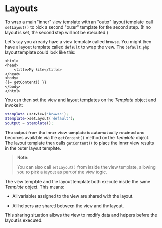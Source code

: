 # Layouts

To wrap a main "inner" view template with an "outer" layout template, call
`setLayout()` to pick a second "outer" template for the second step. (If no
layout is set, the second step will not be executed.)

Let's say you already have a view template called `browse`. You might then have
a layout template called `default` to wrap the view. The `default.php` layout
template could look like this:

```html+php
<html>
<head>
    <title>My Site</title>
</head>
<body>
{{= getContent() }}
</body>
</html>
```

You can then set the view and layout templates on the _Template_ object and
invoke it:

```php
$template->setView('browse');
$template->setLayout('default');
$output = $template();
```

The output from the inner view template is automatically retained and becomes
available via the `getContent()` method on the _Template_ object. The layout
template then calls `getContent()` to place the inner view results in the outer
layout template.

> **Note:**
>
> You can also call `setLayout()` from inside the view template, allowing you
> to pick a layout as part of the view logic.

The view template and the layout template both execute inside the
same _Template_ object. This means:

- All variables assigned to the view are shared with the layout.

- All helpers are shared between the view and the layout.

This sharing situation allows the view to modify data and helpers before the
layout is executed.
